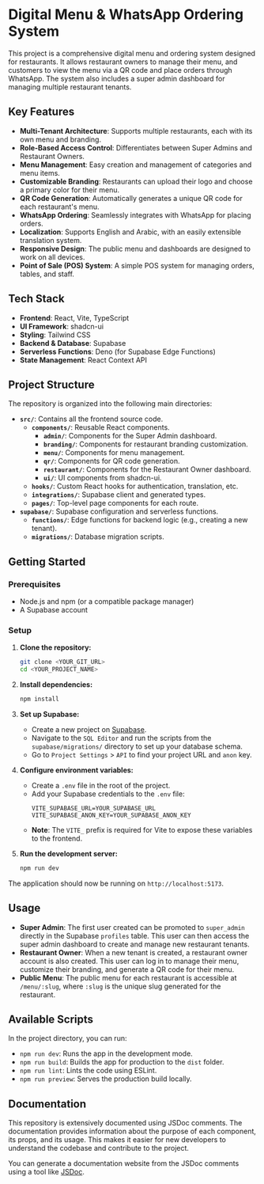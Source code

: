 # Digital Menu & WhatsApp Ordering System

This project is a comprehensive digital menu and ordering system designed for restaurants. It allows restaurant owners to manage their menu, and customers to view the menu via a QR code and place orders through WhatsApp. The system also includes a super admin dashboard for managing multiple restaurant tenants.

## Key Features

- **Multi-Tenant Architecture**: Supports multiple restaurants, each with its own menu and branding.
- **Role-Based Access Control**: Differentiates between Super Admins and Restaurant Owners.
- **Menu Management**: Easy creation and management of categories and menu items.
- **Customizable Branding**: Restaurants can upload their logo and choose a primary color for their menu.
- **QR Code Generation**: Automatically generates a unique QR code for each restaurant's menu.
- **WhatsApp Ordering**: Seamlessly integrates with WhatsApp for placing orders.
- **Localization**: Supports English and Arabic, with an easily extensible translation system.
- **Responsive Design**: The public menu and dashboards are designed to work on all devices.
- **Point of Sale (POS) System**: A simple POS system for managing orders, tables, and staff.

## Tech Stack

- **Frontend**: React, Vite, TypeScript
- **UI Framework**: shadcn-ui
- **Styling**: Tailwind CSS
- **Backend & Database**: Supabase
- **Serverless Functions**: Deno (for Supabase Edge Functions)
- **State Management**: React Context API

## Project Structure

The repository is organized into the following main directories:

- **`src/`**: Contains all the frontend source code.
  - **`components/`**: Reusable React components.
    - **`admin/`**: Components for the Super Admin dashboard.
    - **`branding/`**: Components for restaurant branding customization.
    - **`menu/`**: Components for menu management.
    - **`qr/`**: Components for QR code generation.
    - **`restaurant/`**: Components for the Restaurant Owner dashboard.
    - **`ui/`**: UI components from shadcn-ui.
  - **`hooks/`**: Custom React hooks for authentication, translation, etc.
  - **`integrations/`**: Supabase client and generated types.
  - **`pages/`**: Top-level page components for each route.
- **`supabase/`**: Supabase configuration and serverless functions.
  - **`functions/`**: Edge functions for backend logic (e.g., creating a new tenant).
  - **`migrations/`**: Database migration scripts.

## Getting Started

### Prerequisites

- Node.js and npm (or a compatible package manager)
- A Supabase account

### Setup

1.  **Clone the repository:**
    ```sh
    git clone <YOUR_GIT_URL>
    cd <YOUR_PROJECT_NAME>
    ```

2.  **Install dependencies:**
    ```sh
    npm install
    ```

3.  **Set up Supabase:**
    - Create a new project on [Supabase](https://supabase.com/).
    - Navigate to the `SQL Editor` and run the scripts from the `supabase/migrations/` directory to set up your database schema.
    - Go to `Project Settings` > `API` to find your project URL and `anon` key.

4.  **Configure environment variables:**
    - Create a `.env` file in the root of the project.
    - Add your Supabase credentials to the `.env` file:
      ```env
      VITE_SUPABASE_URL=YOUR_SUPABASE_URL
      VITE_SUPABASE_ANON_KEY=YOUR_SUPABASE_ANON_KEY
      ```
    - **Note**: The `VITE_` prefix is required for Vite to expose these variables to the frontend.

5.  **Run the development server:**
    ```sh
    npm run dev
    ```

The application should now be running on `http://localhost:5173`.

## Usage

- **Super Admin**: The first user created can be promoted to `super_admin` directly in the Supabase `profiles` table. This user can then access the super admin dashboard to create and manage new restaurant tenants.
- **Restaurant Owner**: When a new tenant is created, a restaurant owner account is also created. This user can log in to manage their menu, customize their branding, and generate a QR code for their menu.
- **Public Menu**: The public menu for each restaurant is accessible at `/menu/:slug`, where `:slug` is the unique slug generated for the restaurant.

## Available Scripts

In the project directory, you can run:

- `npm run dev`: Runs the app in the development mode.
- `npm run build`: Builds the app for production to the `dist` folder.
- `npm run lint`: Lints the code using ESLint.
- `npm run preview`: Serves the production build locally.

## Documentation

This repository is extensively documented using JSDoc comments. The documentation provides information about the purpose of each component, its props, and its usage. This makes it easier for new developers to understand the codebase and contribute to the project.

You can generate a documentation website from the JSDoc comments using a tool like [JSDoc](https://jsdoc.app/).
